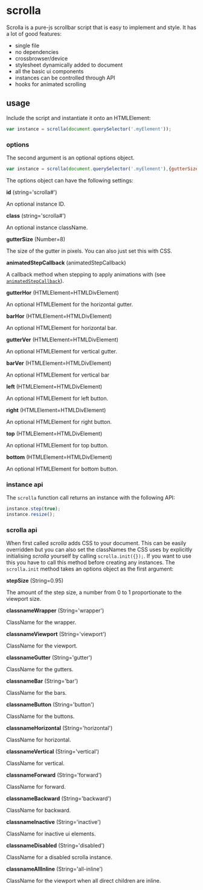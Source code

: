 # scrolla

Scrolla is a pure-js scrollbar script that is easy to implement and style. It has a lot of good features:

- single file
- no dependencies
- crossbrowser/device
- stylesheet dynamically added to document
- all the basic ui components
- instances can be controlled through API
- hooks for animated scrolling



## usage

Include the script and instantiate it onto an HTMLElement:

``` javascript
var instance = scrolla(document.querySelector('.myElement'));
```

### options

The second argument is an optional options object.

``` javascript
var instance = scrolla(document.querySelector('.myElement'),{gutterSize:2});
```

The options object can have the following settings:

**id** (string='scrolla#')
<p>An optional instance ID.</p>

**class** (string='scrolla#')
<p>An optional instance className.</p>

**gutterSize** (Number=8)
<p>The size of the gutter in pixels. You can also just set this with CSS.</p>

**animatedStepCallback** (animatedStepCallback)
<p>A callback method when stepping to apply animations with (see <a href="global.html#animatedStepCallback"><code>animatedStepCallback</code></a>).</p>

**gutterHor** (HTMLElement=HTMLDivElement)
<p>An optional HTMLElement for the horizontal gutter.</p>

**barHor** (HTMLElement=HTMLDivElement)
<p>An optional HTMLElement for horizontal bar.</p>

**gutterVer** (HTMLElement=HTMLDivElement)
<p>An optional HTMLElement for vertical gutter.</p>

**barVer** (HTMLElement=HTMLDivElement)
<p>An optional HTMLElement for vertical bar</p>

**left** (HTMLElement=HTMLDivElement)
<p>An optional HTMLElement for left button.</p>

**right** (HTMLElement=HTMLDivElement)
<p>An optional HTMLElement for right button.</p>

**top** (HTMLElement=HTMLDivElement)
<p>An optional HTMLElement for top button.</p>

**bottom** (HTMLElement=HTMLDivElement)
<p>An optional HTMLElement for bottom button.</p>



### instance api

The `scrolla` function call returns an instance with the following API: 

``` javascript
instance.step(true);
instance.resize();
```

### scrolla api

When first called *scrolla* adds CSS to your document. This can be easily overridden but you can also set the classNames the CSS uses by explicitly initialising *scrolla* yourself by calling `scrolla.init({});`.
If you want to use this you have to call this method before creating any instances.
The `scrolla.init` method takes an options object as the first argument:

**stepSize** (String=0.95)
<p>The amount of the step size, a number from 0 to 1 proportionate to the viewport size.</p>

**classnameWrapper** (String='wrapper')
<p>ClassName for the wrapper.</p>

**classnameViewport** (String='viewport')
<p>ClassName for the viewport.</p>

**classnameGutter** (String='gutter')
<p>ClassName for the gutters.</p>

**classnameBar** (String='bar')
<p>ClassName for the bars.</p>

**classnameButton** (String='button')
<p>ClassName for the buttons.</p>

**classnameHorizontal** (String='horizontal')
<p>ClassName for horizontal.</p>

**classnameVertical** (String='vertical')
<p>ClassName for vertical.</p>

**classnameForward** (String='forward')
<p>ClassName for forward.</p>

**classnameBackward** (String='backward')
<p>ClassName for backward.</p>

**classnameInactive** (String='inactive')
<p>ClassName for inactive ui elements.</p>

**classnameDisabled** (String='disabled')
<p>ClassName for a disabled scrolla instance.</p>

**classnameAllInline** (String='all-inline')
<p>ClassName for the viewport when all direct children are inline.</p>



